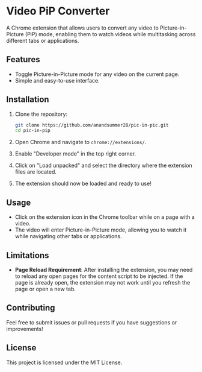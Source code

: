# Video PiP Converter

A Chrome extension that allows users to convert any video to Picture-in-Picture (PiP) mode, enabling them to watch videos while multitasking across different tabs or applications.

## Features

- Toggle Picture-in-Picture mode for any video on the current page.
- Simple and easy-to-use interface.

## Installation

1. Clone the repository:
   ```bash
   git clone https://github.com/anandsummer28/pic-in-pic.git
   cd pic-in-pip
   ```

2. Open Chrome and navigate to `chrome://extensions/`.

3. Enable "Developer mode" in the top right corner.

4. Click on "Load unpacked" and select the directory where the extension files are located.

5. The extension should now be loaded and ready to use!

## Usage

- Click on the extension icon in the Chrome toolbar while on a page with a video.
- The video will enter Picture-in-Picture mode, allowing you to watch it while navigating other tabs or applications.

## Limitations

- **Page Reload Requirement**: After installing the extension, you may need to reload any open pages for the content script to be injected. If the page is already open, the extension may not work until you refresh the page or open a new tab.

## Contributing

Feel free to submit issues or pull requests if you have suggestions or improvements!

## License

This project is licensed under the MIT License.
